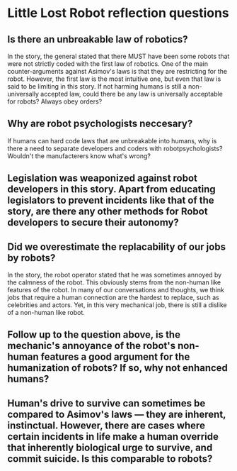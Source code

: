 # Little Lost Robot reflection questions

## Is there an unbreakable law of robotics?
In the story, the general stated that there MUST have been some robots that were not strictly coded with the first law of robotics. One of the main counter-arguments against Asimov's laws is that they are restricting for the robot. However, the first law is the most intuitive one, but even that law is said to be limiting in this story. If not harming humans is still a non-universally accepted law, could there be any law is universally acceptable for robots? Always obey orders?

## Why are robot psychologists neccesary?
If humans can hard code laws that are unbreakable into humans, why is there a need to separate developers and coders with robotpsychologists? Wouldn't the manufacterers know what's wrong?

## Legislation was weaponized against robot developers in this story. Apart from educating legislators to prevent incidents like that of the story, are there any other methods for Robot developers to secure their autonomy?

## Did we overestimate the replacability of our jobs by robots?
In the story, the robot operator stated that he was sometimes annoyed by the calmness of the robot. This obviously stems from the non-human like features of the robot. In many of our conversations and thoughts, we think jobs that require a human connection are the hardest to replace, such as celebrities and actors. Yet, in this very mechanical job, there is still a dislike of a non-human like robot.

## Follow up to the question above, is the mechanic's annoyance of the robot's non-human features a good argument for the humanization of robots? If so, why not enhanced humans?

## Human's drive to survive can sometimes be compared to Asimov's laws — they are inherent, instinctual. However, there are cases where certain incidents in life make a human override that inherently biological urge to survive, and commit suicide. Is this comparable to robots?
